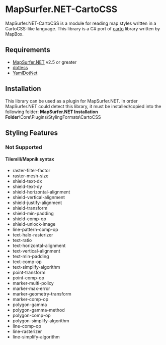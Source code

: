 # MapSurfer.NET-CartoCSS
MapSurfer.NET-CartoCSS is a module for reading map styles written in a CartoCSS-like language. This library is a C# port of [carto](https://github.com/mapbox/carto) library written by MapBox.

## Requirements
- [MapSurfer.NET](https://www.nuget.org/packages?q=mapsurfer.net) v2.5 or greater
- [dotless](https://github.com/dotless/dotless)
- [YamlDotNet](https://github.com/aaubry/YamlDotNet)

## Installation
This library can be used as a plugin for MapSurfer.NET. In order MapSurfer.NET could detect this library, it must be installed/copied into the following folder:
**MapSurfer.NET Installation Folder**\Core\Plugins\StylingFormats\CartoCSS 

## Styling Features

### Not Supported

#### Tilemill/Mapnik syntax

- raster-filter-factor
- raster-mesh-size
- shield-text-dx
- shield-text-dy
- shield-horizontal-alignment
- shield-vertical-alignment
- shield-justify-alignment
- shield-transform
- shield-min-padding
- shield-comp-op
- shield-unlock-image
- line-pattern-comp-op
- text-halo-rasterizer
- text-ratio
- text-horizontal-alignment
- text-vertical-alignment
- text-min-padding
- text-comp-op
- text-simplify-algorithm
- point-transform
- point-comp-op
- marker-multi-policy
- marker-max-error
- marker-geometry-transform
- marker-comp-op
- polygon-gamma
- polygon-gamma-method
- polygon-comp-op
- polygon-simplify-algorithm
- line-comp-op
- line-rasterizer
- line-simplify-algorithm
